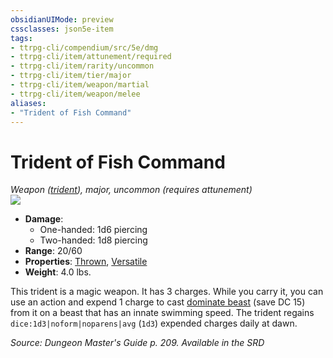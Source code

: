 ```yaml
---
obsidianUIMode: preview
cssclasses: json5e-item
tags:
- ttrpg-cli/compendium/src/5e/dmg
- ttrpg-cli/item/attunement/required
- ttrpg-cli/item/rarity/uncommon
- ttrpg-cli/item/tier/major
- ttrpg-cli/item/weapon/martial
- ttrpg-cli/item/weapon/melee
aliases: 
- "Trident of Fish Command"
---
```

# Trident of Fish Command
*Weapon ([trident](3-Mechanics/CLI/items/trident.md)), major, uncommon (requires attunement)*  
![](3-Mechanics/CLI/items/img/trident-of-fish-command.webp#right)

- **Damage**:
  - One-handed: 1d6 piercing
  - Two-handed: 1d8 piercing
- **Range**: 20/60
- **Properties**: [Thrown](3-Mechanics/CLI/rules/item-properties.md#Thrown), [Versatile](3-Mechanics/CLI/rules/item-properties.md#Versatile)
- **Weight**: 4.0 lbs.

This trident is a magic weapon. It has 3 charges. While you carry it, you can use an action and expend 1 charge to cast [dominate beast](3-Mechanics/CLI/spells/dominate-beast.md) (save DC 15) from it on a beast that has an innate swimming speed. The trident regains `dice:1d3|noform|noparens|avg` (`1d3`) expended charges daily at dawn.

*Source: Dungeon Master's Guide p. 209. Available in the <span title='Systems Reference Document (5.1)'>SRD</span>*